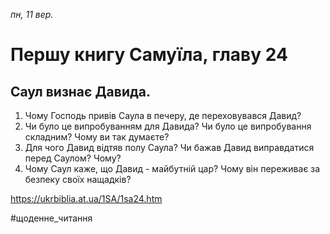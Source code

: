 
_пн, 11 вер._

# Першу книгу Самуїла, главу 24

## Саул визнає Давида.
1. Чому Господь привів Саула в печеру, де переховувався Давид?
2. Чи було це випробуванням для Давида? Чи було це випробування складним? Чому ви так думаєте?
3. Для чого Давид відтяв полу Саула? Чи бажав Давид виправдатися перед Саулом? Чому?
4. Чому Саул каже, що Давид - майбутній цар? Чому він переживає за безпеку своїх нащадків?

https://ukrbiblia.at.ua/1SA/1sa24.htm 

#щоденне_читання
